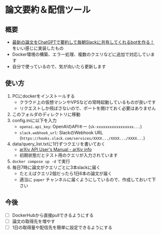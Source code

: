 # 論文要約＆配信ツール
## 概要
- [最新の論文をChatGPTで要約して毎朝Slackに共有してくれるbotを作る！](https://zenn.dev/ozushi/articles/ebe3f47bf50a86) をいい感じに実装したもの
- Docker環境の構築、エラー処理、複数のクエリなどに追加で対応しています
- 自分で使っているので、気が向いたら更新します

## 使い方
1. PCにdockerをインストールする
   - クラウド上の仮想マシンやVPSなどの常時起動しているものが良いです
   - リクエストしか飛ばさないので、ポートを開けておく必要はありません
2. このフォルダのディレクトリに移動
3. config.iniに以下を入力
   - `openai.api_key`: OpenAIのAPIキー (`sk-xxxxxxxxxxxxxxxxx...`)
   - `slack.webhook_url`: SlackのWebhook URL (`https://hooks.slack.com/services/XXXX.../XXXX.../XXXX...`)
4. data/query_list.txtに1行ずつクエリを書いておく
   - [arXiv API User's Manual - arXiv info](https://info.arxiv.org/help/api/user-manual.html#query_details)
   - 初期状態だとテスト用のクエリが入力されています
5. `docker compose up -d` で実行
6. 毎日7時に論文がクエリごとに3本slackに届く
   - たとえばクエリ2個だったら1日6本の論文が届く
   - 適当に `paper` チャンネルに届くようにしているので、作成しておいて下さい


## 今後
- [ ] DockerHubから直接pullできるようにする
- [ ] 論文の取得先を増やす
- [ ] 1日の取得量や配信先を簡単に設定できるようにする
